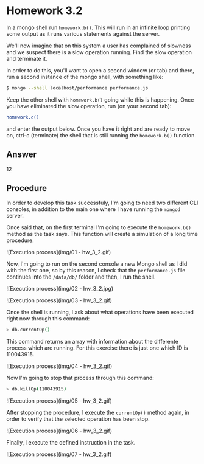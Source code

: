 # Homework 3.2

In a mongo shell run ``homework.b()``. This will run in an infinite loop printing some output as it runs various statements against the server.

We'll now imagine that on this system a user has complained of slowness and we suspect there is a slow operation running. Find the slow operation and terminate it.

In order to do this, you'll want to open a second window (or tab) and there, run a second instance of the mongo shell, with something like:

```sh
$ mongo --shell localhost/performance performance.js
```

Keep the other shell with ``homework.b()`` going while this is happening. Once you have eliminated the slow operation, run (on your second tab):

```sh
homework.c()
```
and enter the output below. Once you have it right and are ready to move on, ctrl-c (terminate) the shell that is still running the ``homework.b()`` function.

## Answer
12

## Procedure
In order to develop this task successfuly, I'm going to need two different CLI consoles, in addition to the main one where I have running the ``mongod`` server.

Once said that, on the first terminal I'm going to execute the ``homework.b()`` method as the task says. This function will create a simulation of a long time procedure.

![Execution process](img/01 - hw_3_2.gif)

Now, I'm going to run on the second console a new Mongo shell as I did with the first one, so by this reason, I check that the ``performance.js`` file continues into the ``/data/db/`` folder and then, I run the shell.

![Execution process](img/02 - hw_3_2.jpg)

![Execution process](img/03 - hw_3_2.gif)

Once the shell is running, I ask about what operations have been executed right now through this command:

```sh
> db.currentOp()
```

This command returns an array with information about the differente process which are running. For this exercise there is just one which ID is 110043915.

![Execution process](img/04 - hw_3_2.gif)

Now I'm going to stop that process through this command:

```sh
> db.killOp(110043915)
```

![Execution process](img/05 - hw_3_2.gif)

After stopping the procedure, I execute the ``currentOp()`` method again, in order to verify that the selected operation has been stop.

![Execution process](img/06 - hw_3_2.gif)

Finally, I execute the defined instruction in the task.

![Execution process](img/07 - hw_3_2.gif)
